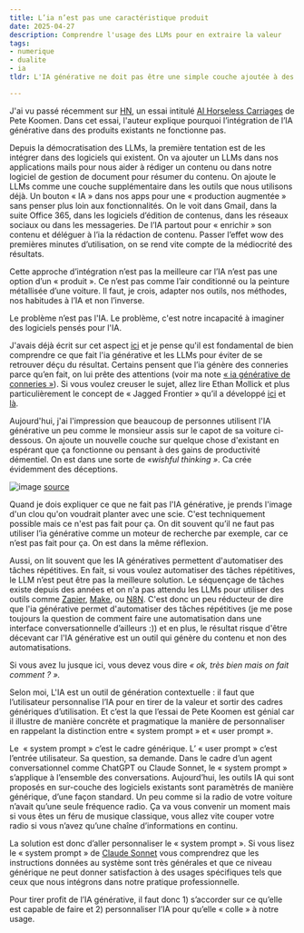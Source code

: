 ```yaml
--- 
title: L’ia n’est pas une caractéristique produit
date: 2025-04-27
description: Comprendre l'usage des LLMs pour en extraire la valeur
tags:
- numerique
- dualite
- ia
tldr: L'IA générative ne doit pas être une simple couche ajoutée à des logiciels existants. Il faut repenser nos outils autour de l'IA, comprendre ses vrais usages (génération contextuelle, pas automatisation répétitive) et personnaliser son fonctionnement, notamment via le _system prompt_, pour en tirer une vraie valeur.

---
```


J'ai vu passé récemment sur [HN](https://news.ycombinator.com/), un essai intitulé [AI Horseless Carriages](https://koomen.dev/essays/horseless-carriages/) de Pete Koomen. 
Dans cet essai, l'auteur explique pourquoi l’intégration de l’IA générative dans des produits existants ne fonctionne pas. 

Depuis la démocratisation des LLMs, la première tentation est de les intégrer dans des logiciels qui existent. On va ajouter un LLMs dans nos applications mails pour nous aider à rédiger un contenu ou dans notre logiciel de gestion de document pour résumer du contenu. On ajoute le LLMs comme une couche supplémentaire dans les outils que nous utilisons déjà. Un bouton « IA » dans nos apps pour une « production augmentée » sans penser plus loin aux fonctionnalités. On le voit dans Gmail, dans la suite Office 365, dans les logiciels d’édition de contenus, dans les réseaux sociaux ou dans les messageries. De l’IA partout pour « enrichir » son contenu et déléguer à l’ia la rédaction de contenu. Passer l’effet wow des premières minutes d’utilisation, on se rend vite compte de la médiocrité des résultats.   

Cette approche d’intégration n’est pas la meilleure car l’IA n’est pas une option d’un « produit ». Ce n’est pas comme l’air conditionné ou la peinture métallisée d’une voiture. Il faut, je crois, adapter nos outils, nos méthodes, nos habitudes à l’IA et non l’inverse.   

Le problème n’est pas l'IA. Le problème, c'est notre incapacité à imaginer des logiciels pensés pour l'IA.

J'avais déjà écrit sur cet aspect [ici](https://reflexions.florianernotte.be/post/ia-transformation/) et je pense qu'il est fondamental de bien comprendre ce que fait l'ia générative et les LLMs pour éviter de se retrouver déçu du résultat. Certains pensent que l’ia génère des conneries parce qu’en fait, on lui prête des attentions (voir ma note  [« ia générative de conneries »](https://reflexions.florianernotte.be/post/ia-generative-de-conneries/)). Si vous voulez creuser le sujet, allez lire Ethan Mollick et plus particulièrement le concept de « Jagged Frontier » qu’il a développé [ici](https://www.oneusefulthing.org/p/centaurs-and-cyborgs-on-the-jagged) et [là](https://www.hbs.edu/ris/Publication%20Files/24-013_d9b45b68-9e74-42d6-a1c6-c72fb70c7282.pdf).  

Aujourd'hui, j'ai l'impression que beaucoup de personnes utilisent l'IA générative un peu comme le monsieur assis sur le capot de sa voiture ci-dessous. On ajoute un nouvelle couche sur quelque chose d'existant en espérant que ça fonctionne ou pensant à des gains de productivité démentiel. On est dans une sorte de *«wishful thinking »*. Ca crée évidemment des déceptions. 

![image](https://media.licdn.com/dms/image/v2/D4E22AQGVHj-udPUfgw/feedshare-shrink_2048_1536/B4EZUnzFc3H0Ao-/0/1740129459986?e=1748476800&v=beta&t=P1F1PHzlLkn4gkFqbrLEW5t5AoAuCggib-_Ih5z2I9U) 
[source](https://www.linkedin.com/posts/pieter-goetghebuer-57689714b_ik-had-afgelopen-donderdagavond-het-genoegen-activity-7299764580136681473-n634?utm_source=share&utm_medium=member_android&rcm=ACoAAB2e4NABnCG8gF81YstpRVm2CiVrM1_QXF4) 

Quand je dois expliquer ce que ne fait pas l'IA générative, je prends l'image d'un clou qu'on voudrait planter avec une scie. C'est techniquement possible mais ce n'est pas fait pour ça. On dit souvent qu’il ne faut pas utiliser l’ia générative comme un moteur de recherche par exemple, car ce n’est pas fait pour ça. On est dans la même réflexion. 

Aussi, on lit souvent que les IA génératives permettent d'automatiser des tâches répétitives. En fait, si vous voulez automatiser des tâches répétitives, le LLM n’est peut être pas la meilleure solution. Le séquençage de tâches existe depuis des années et on n'a pas attendu les LLMs pour utiliser des outils comme [Zapier](https://zapier.com/), [Make](https://www.make.com/en), ou [N8N](https://n8n.io/). C'est donc un peu réducteur de dire que l'ia générative permet d'automatiser des tâches répétitives (je me pose toujours la question de comment faire une automatisation dans une interface conversationnelle d’ailleurs :)) et en plus, le résultat risque d'être décevant car l'IA générative est un outil qui génère du contenu et non des automatisations. 

Si vous avez lu jusque ici, vous devez vous dire *« ok, très bien mais on fait comment ? ».* 

Selon moi, L'IA est un outil de génération contextuelle : il faut que l’utilisateur personnalise l’IA pour en tirer de la valeur et sortir des cadres génériques d’utilisation. Et c’est la que l’essai de Pete Koomen est génial car il illustre de manière concrète et pragmatique la manière de personnaliser en rappelant la distinction entre « system prompt » et « user prompt ». 

Le  « system prompt » c’est le cadre générique. L’ « user prompt » c’est l’entrée utilisateur. Sa question, sa demande. Dans le cadre d’un agent conversationnel comme ChatGPT ou Claude Sonnet, le « system prompt » s’applique à l’ensemble des conversations. Aujourd’hui, les outils IA qui sont proposés en sur-couche des logiciels existants sont paramètrés de manière générique, d’une façon standard. Un peu comme si la radio de votre voiture n’avait qu’une seule fréquence radio. Ça va vous convenir un moment mais si vous êtes un féru de musique classique, vous allez vite couper votre radio si vous n’avez qu’une chaîne d’informations en continu. 

La solution est donc d’aller personnaliser le « system prompt ». Si vous lisez le « system prompt » de [Claude Sonnet](https://docs.anthropic.com/en/release-notes/system-prompts#feb-24th-2025) vous comprendrez que les instructions données au système sont très générales et que ce niveau générique ne peut donner satisfaction à des usages spécifiques tels que ceux que nous intégrons dans notre pratique professionnelle. 

Pour tirer profit de l’IA générative, il faut donc 1) s’accorder sur ce qu’elle est capable de faire et 2) personnaliser l’IA pour qu’elle « colle » à notre usage. 
